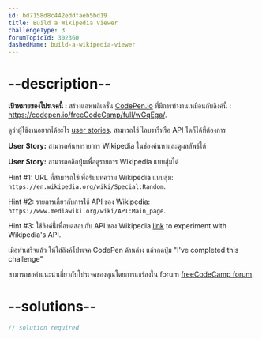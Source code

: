 ```yaml
---
id: bd7158d8c442eddfaeb5bd19
title: Build a Wikipedia Viewer
challengeType: 3
forumTopicId: 302360
dashedName: build-a-wikipedia-viewer
---
```


# --description--

**เป้าหมายของโปรเจคนี้ :** สร้างแอพพลิเคชั่น [CodePen.io](https://codepen.io) ที่มีการทำงานเหมือนกับลิงค์นี้ : <https://codepen.io/freeCodeCamp/full/wGqEga/>.

ดูว่าผู้ใช้งานอยากได้อะไร [user stories](https://en.wikipedia.org/wiki/User_story). สามารถใช้ ไลบรารีหรือ API ใดก็ได้ที่ต้องการ

**User Story:** สามารถค้นหารายการ Wikipedia ในช่องค้นหาและดูผลลัพธ์ได้

**User Story:** สามารถคลิกปุ่มเพื่อดูรายการ Wikipedia แบบสุ่มได้

Hint #1: URL ที่สามารถใช้เพื่อรับบทความ Wikipedia แบบสุ่ม: `https://en.wikipedia.org/wiki/Special:Random`.

Hint #2: รายการเกี่ยวกับการใช้ API ของ Wikipedia: `https://www.mediawiki.org/wiki/API:Main_page`.

Hint #3: ใช้ลิงค์นี้้เพื่อทดสอบกับ API ของ Wikipedia [link](https://en.wikipedia.org/wiki/Special:ApiSandbox#action=query&titles=Main%20Page&prop=revisions&rvprop=content&format=jsonfm) to experiment with Wikipedia's API.

เมื่อทำเสร็จแล้ว ให้ใส่ลิงค์โปรเจค CodePen ด้านล่าง แล้วกดปุุ่ม "I've completed this challenge"

สามารถขอคำแนะนำเกี่ยวกับโปรเจคของคุณโดยการแชร์ลงใน forum [freeCodeCamp forum](https://forum.freecodecamp.org/c/project-feedback/409).

# --solutions--

```js
// solution required
```
